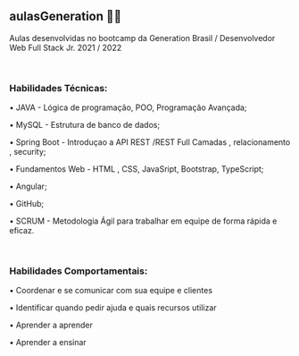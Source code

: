 ## aulasGeneration :man_student:
Aulas desenvolvidas no bootcamp da Generation Brasil / Desenvolvedor Web Full Stack Jr.  2021 / 2022

<br>

### Habilidades Técnicas:

• JAVA - Lógica de programação, POO, Programação Avançada;

• MySQL - Estrutura de banco de dados;

• Spring Boot - Introduçao a API REST /REST Full Camadas , relacionamento , security;

• Fundamentos Web - HTML , CSS, JavaSript, Bootstrap, TypeScript;

• Angular;

• GitHub;

• SCRUM - Metodologia Ágil para trabalhar em equipe de forma rápida e eficaz.

<br>

### Habilidades Comportamentais:

• Coordenar e se comunicar com sua equipe e clientes

• Identificar quando pedir ajuda e quais recursos utilizar

• Aprender a aprender

• Aprender a ensinar